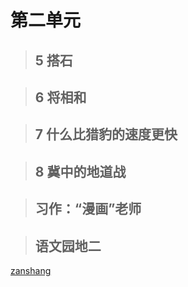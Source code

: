 # 第二单元

<Epep grade="xxyw5a" :pep="1211001501191" :pages="15" :paged="15" ></Epep> 


> ## 5 搭石

<Epep grade="xxyw5a" :pep="1211001501191" :pages="16" :paged="17" ></Epep> 


> ## 6 将相和

<Epep grade="xxyw5a" :pep="1211001501191" :pages="18" :paged="21" ></Epep> 


> ## 7 什么比猎豹的速度更快

<Epep grade="xxyw5a" :pep="1211001501191" :pages="22" :paged="24" ></Epep> 


> ## 8 冀中的地道战

<Epep grade="xxyw5a" :pep="1211001501191" :pages="25" :paged="27" ></Epep> 


> ## 习作：“漫画”老师

<Epep grade="xxyw5a" :pep="1211001501191" :pages="28" :paged="28" ></Epep> 


> ## 语文园地二

<Epep grade="xxyw5a" :pep="1211001501191" :pages="29" :paged="30" ></Epep> 


[zanshang](../res/zanshang.md ':include')
